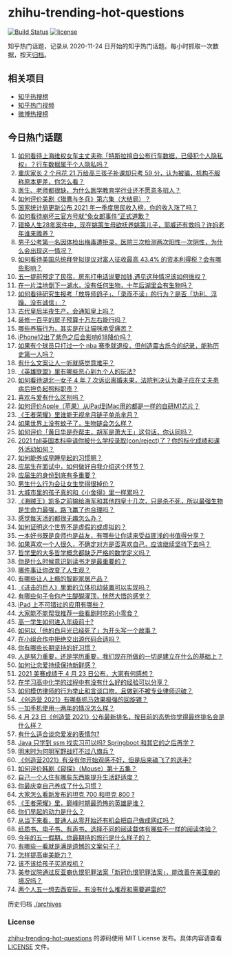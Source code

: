 # zhihu-trending-hot-questions

[![Build Status](https://github.com/justjavac/zhihu-trending-hot-questions/workflows/ci/badge.svg?branch=master)](https://github.com/justjavac/zhihu-trending-hot-questions/actions)
[![license](https://img.shields.io/github/license/justjavac/zhihu-trending-hot-questions)](https://github.com/justjavac/zhihu-trending-hot-questions/blob/master/LICENSE)

知乎热门话题，记录从 2020-11-24 日开始的知乎热门话题。每小时抓取一次数据，按天[归档](./archives)。

## 相关项目

- [知乎热搜榜](https://github.com/justjavac/zhihu-trending-top-search)
- [知乎热门视频](https://github.com/justjavac/zhihu-trending-hot-video)
- [微博热搜榜](https://github.com/justjavac/weibo-trending-hot-search)

## 今日热门话题

<!-- BEGIN -->
<!-- 最后更新时间 Sat Apr 24 2021 02:09:50 GMT+0800 (China Standard Time) -->
1. [如何看待上海维权女车主丈夫称「特斯拉擅自公布行车数据，已侵犯个人隐私权」？行车数据属于个人隐私吗？](https://www.zhihu.com/question/456075339)
1. [重庆家长 2 个月花 21 万给高三孩子补课却只考 59 分，认为被骗，机构不服称原本更差，你怎么看？](https://www.zhihu.com/question/455913315)
1. [医生、老师都很缺，为什么医学教育学行业还不愿意多招人？](https://www.zhihu.com/question/455946878)
1. [如何评价美剧《猎鹰与冬兵》第六集（大结局）？](https://www.zhihu.com/question/456138138)
1. [国家统计局更新公布 2021 年一季度居民收入榜，你的收入涨了吗？](https://www.zhihu.com/question/456085954)
1. [如何看待崩坏三官方号就“兔女郎事件”正式道歉？](https://www.zhihu.com/question/455995309)
1. [错换人生28年案件中，现在姚策生母欲抚养姚策儿子，郭威还有救吗？许妈老年谁来赡养？](https://www.zhihu.com/question/455920156)
1. [男子公考第一名因体检出梅毒遭拒录，医院三次检测两次阳性一次阴性，为什么会出现这一情况？](https://www.zhihu.com/question/456145202)
1. [如何看待美国总统拜登拟提议对富人征收最高 43.4% 的资本利得税？会有哪些影响？](https://www.zhihu.com/question/456062682)
1. [五一提前预定了民宿，房东打电话说要加钱,遇见这种情况该如何维权？](https://www.zhihu.com/question/453844788)
1. [在一片洼地倒下一湖水，没有任何生物，十年后湖里会有生物吗？](https://www.zhihu.com/question/455641279)
1. [如何看待研究生报考「放导师鸽子」、「录而不读」的行为？是否「功利、浮躁、没有诚信」？](https://www.zhihu.com/question/455928742)
1. [古代皇后半夜生产，会通知皇上吗？](https://www.zhihu.com/question/455204116)
1. [装修一百平的房子预算十万左右能行吗？](https://www.zhihu.com/question/382784210)
1. [哪些养猫行为，其实是在让猫咪承受痛苦？](https://www.zhihu.com/question/420597938)
1. [iPhone12出了紫色之后会影响618降价吗？](https://www.zhihu.com/question/455722908)
1. [如果有个球员只打过一个 nba 赛季就退役，但创造震古烁今的纪录，能称历史第一人吗？](https://www.zhihu.com/question/452486283)
1. [有什么文案让人一听就感觉意难平？](https://www.zhihu.com/question/441983902)
1. [《英雄联盟》里有哪些恶心到九个人的玩法?](https://www.zhihu.com/question/454442754)
1. [如何看待湖北一女子 4 年 7 次诉讼离婚未果，法院判决认为妻子应在丈夫患病后担负起照料职责？](https://www.zhihu.com/question/456094188)
1. [喜欢与爱有什么区别吗？](https://www.zhihu.com/question/453234065)
1. [如何评价Apple（苹果）从iPad到Mac用的都是一样的自研M1芯片？](https://www.zhihu.com/question/455756351)
1. [《王者荣耀》里谁能无视芈月链子单杀芈月？](https://www.zhihu.com/question/454757365)
1. [如果世界上没有蚊子了，生物链会怎么样？](https://www.zhihu.com/question/455684030)
1. [如何评价「黄日华是乔帮主，胡军是萧大王」这句话，你认同吗？](https://www.zhihu.com/question/455951976)
1. [2021 fall英国本科申请你被什么学校录取(con/reject)了？你的标化成绩和课外活动如何？](https://www.zhihu.com/question/355593852)
1. [如何能养成早睡早起的习惯啊？](https://www.zhihu.com/question/453013083)
1. [应届生在面试中，如何做好自我介绍这个环节？](https://www.zhihu.com/question/22258620)
1. [应届生的身份到底有多重要？](https://www.zhihu.com/question/386115358)
1. [男生什么行为会让女生觉得很掉价？](https://www.zhihu.com/question/444620467)
1. [大城市里的孩子真的和《小舍得》里一样累吗？](https://www.zhihu.com/question/455699208)
1. [《海贼王》凯多之前输给海军和其他四皇十几次，只是杀不死，所以最强生物是生命力最强，路飞赢了也合理吗？](https://www.zhihu.com/question/454631871)
1. [感觉每天活的都很无趣怎么办？](https://www.zhihu.com/question/455147399)
1. [如何证明这个世界不是虚假的或虚拟的？](https://www.zhihu.com/question/454501719)
1. [一本好书既是良师也是益友，有哪些让你读来受益匪浅的书值得分享？](https://www.zhihu.com/question/455779508)
1. [如果喜欢一个人很久，不确定对方是否喜欢自己，应该继续坚持下去吗？](https://www.zhihu.com/question/453056300)
1. [哲学里的大多哲学概念都缺乏严格的数学定义吗？](https://www.zhihu.com/question/455229246)
1. [你是什么时候意识到读书才是最重要的？](https://www.zhihu.com/question/454344106)
1. [哪件事让你改变了人生观？](https://www.zhihu.com/question/450690102)
1. [有哪些让人上瘾的智能家居产品？](https://www.zhihu.com/question/389316804)
1. [《进击的巨人》里面的立体机动装置可以实现吗？](https://www.zhihu.com/question/35230769)
1. [有哪些句子令你产生醍醐灌顶，恍然大悟的感觉？](https://www.zhihu.com/question/453352569)
1. [iPad 上不可错过的应用有哪些？](https://www.zhihu.com/question/19671759)
1. [大家能不能帮我推荐一些看剧时吃的小零食？](https://www.zhihu.com/question/447079667)
1. [高一学生如何进入年级前十?](https://www.zhihu.com/question/426078063)
1. [如何以「他的白月光已经死了」为开头写一个故事？](https://www.zhihu.com/question/435179014)
1. [在小组合作中拒绝交出源代码合适吗？](https://www.zhihu.com/question/456100965)
1. [你有哪些长期坚持的好习惯？](https://www.zhihu.com/question/447430462)
1. [人是努力重要，还是学历重要，我们现在所做的一切是建立在什么的基础上？](https://www.zhihu.com/question/454225831)
1. [如何让恋爱持续保持新鲜感？](https://www.zhihu.com/question/449815293)
1. [2021 美赛成绩于 4 月 23 日公布，大家有何感想？](https://www.zhihu.com/question/455663200)
1. [在学习高中化学的过程中有没有什么好的经验可以分享？](https://www.zhihu.com/question/24675703)
1. [如何模仿律师的行为举止和言谈口吻，且做到不被专业律师识破？](https://www.zhihu.com/question/454476477)
1. [《创造营 2021》有哪些抓马效果极强的回旋镖？](https://www.zhihu.com/question/453301076)
1. [一加手机使用一两年的情况怎么样？](https://www.zhihu.com/question/284017728)
1. [4 月 23 日《创造营 2021》公布最新排名，按目前的态势你觉得最终排名会是什么样？](https://www.zhihu.com/question/456134778)
1. [有什么适合谈恋爱发的表情包?](https://www.zhihu.com/question/432519674)
1. [Java 只学到 ssm 找实习可以吗? Springboot 和其它的之后再学？](https://www.zhihu.com/question/445002710)
1. [明末时为何明军野战打不过八旗兵？](https://www.zhihu.com/question/307855580)
1. [《创造营2021》有没有你开始观感不好，但是后来磕飞了的选手?](https://www.zhihu.com/question/454578354)
1. [如何评价韩剧《窥探》（Mouse）第十五集？](https://www.zhihu.com/question/456018866)
1. [自己一个人住有哪些东西能提升生活舒适度？](https://www.zhihu.com/question/48320274)
1. [你最庆幸自己养成了什么习惯？](https://www.zhihu.com/question/393200731)
1. [大家怎么看新发布的坦克 700 和坦克 800 ?](https://www.zhihu.com/question/455499071)
1. [《王者荣耀》里，巅峰时期最恐怖的英雄是谁？](https://www.zhihu.com/question/454757335)
1. [你们早起的动力是什么？](https://www.zhihu.com/question/452919710)
1. [从当下来看，普通人从零开始还有机会把自己做成网红吗？](https://www.zhihu.com/question/455759180)
1. [纸质书、电子书、有声书，选择不同的阅读载体有哪些不一样的阅读体验？](https://www.zhihu.com/question/454950434)
1. [今年的五一假期，你最期待的旅行是什么样子的？](https://www.zhihu.com/question/455819837)
1. [有哪些一看就是满是遗憾的文案句子？](https://www.zhihu.com/question/447086849)
1. [怎样提高审美能力？](https://www.zhihu.com/question/24317568)
1. [该不该给孩子买游戏机？](https://www.zhihu.com/question/455558461)
1. [美参议院通过反亚裔仇恨犯罪法案「新冠仇恨犯罪法案」，能改善在美亚裔的境况吗？](https://www.zhihu.com/question/456076098)
1. [两个人五一想去西安玩，有没有什么推荐和需要避雷的?](https://www.zhihu.com/question/450778835)
<!-- END -->

历史归档 [./archives](./archives)

### License

[zhihu-trending-hot-questions](https://github.com/justjavac/zhihu-trending-hot-questions) 的源码使用 MIT License 发布。具体内容请查看 [LICENSE](./LICENSE) 文件。
